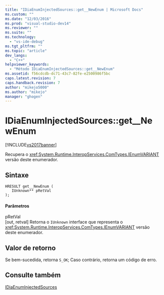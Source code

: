 ```yaml
---
title: "IDiaEnumInjectedSources::get__NewEnum | Microsoft Docs"
ms.custom: ""
ms.date: "12/03/2016"
ms.prod: "visual-studio-dev14"
ms.reviewer: ""
ms.suite: ""
ms.technology: 
  - "vs-ide-debug"
ms.tgt_pltfrm: ""
ms.topic: "article"
dev_langs: 
  - "C++"
helpviewer_keywords: 
  - "Método IDiaEnumInjectedSources::get__NewEnum"
ms.assetid: f56cdcdb-dc71-43c7-82fe-e2500986f5bc
caps.latest.revision: 7
caps.handback.revision: 7
author: "mikejo5000"
ms.author: "mikejo"
manager: "ghogen"
---
```

# IDiaEnumInjectedSources::get__NewEnum
[!INCLUDE[vs2017banner](../../code-quality/includes/vs2017banner.md)]

Recupera o <xref:System.Runtime.InteropServices.ComTypes.IEnumVARIANT> versão deste enumerador.  
  
## Sintaxe  
  
```cpp#  
HRESULT get__NewEnum (   
   IUnknown** pRetVal  
);  
```  
  
#### Parâmetros  
 pRetVal  
 \[out, retval\] Retorna o `IUnknown` interface que representa o <xref:System.Runtime.InteropServices.ComTypes.IEnumVARIANT> versão deste enumerador.  
  
## Valor de retorno  
 Se bem\-sucedida, retorna `S_OK`; Caso contrário, retorna um código de erro.  
  
## Consulte também  
 [IDiaEnumInjectedSources](../../debugger/debug-interface-access/idiaenuminjectedsources.md)